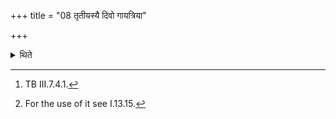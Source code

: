 +++
title = "08 तृतीयस्यै दिवो गायत्रिया"

+++

<details><summary>थिते</summary>

8. With tr̥tīyasyai divo gāyatriyāh.......[^1] having taken the cut part (of the Upaveṣa), he keeps it in a well-marked place.[^2]  

[^1]: TB III.7.4.1.  

[^2]: For the use of it see I.13.15.
</details>

